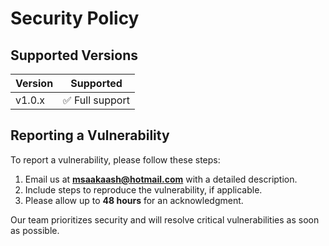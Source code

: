 # Security Policy

## Supported Versions

| Version | Supported           |
|---------|---------------------|
| v1.0.x  | ✅ Full support     |


## Reporting a Vulnerability

To report a vulnerability, please follow these steps:

1. Email us at **msaakaash@hotmail.com** with a detailed description.
2. Include steps to reproduce the vulnerability, if applicable.
3. Please allow up to **48 hours** for an acknowledgment.

Our team prioritizes security and will resolve critical vulnerabilities as soon as possible.
